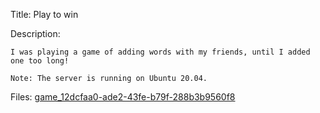 Title: Play to win

Description:
```
I was playing a game of adding words with my friends, until I added one too long!

Note: The server is running on Ubuntu 20.04.
```

Files: [game_12dcfaa0-ade2-43fe-b79f-288b3b9560f8](https://github.com/Coder-Here/ShaktiCTF/blob/main/Pwn/Play%20to%20win/game_12dcfaa0-ade2-43fe-b79f-288b3b9560f8)

